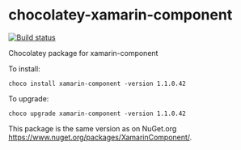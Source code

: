 # chocolatey-xamarin-component

[![Build status](https://ci.appveyor.com/api/projects/status/qeegur30cd30raew?svg=true)](https://ci.appveyor.com/project/mattleibow/chocolatey-xamarin-component)

Chocolatey package for xamarin-component

To install:

    choco install xamarin-component -version 1.1.0.42

To upgrade:

    choco upgrade xamarin-component -version 1.1.0.42

This package is the same version as on NuGet.org https://www.nuget.org/packages/XamarinComponent/.
